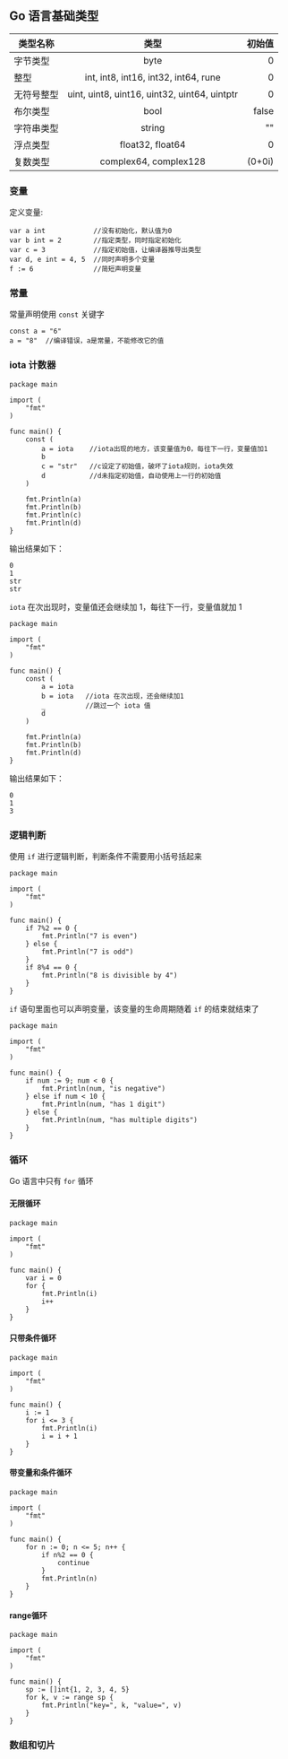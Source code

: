 ## Go 语言基础类型

类型名称 | 类型 | 初始值
-- | :--: | --:
字节类型 | byte | 0
整型 | int, int8, int16, int32, int64, rune | 0
无符号整型 | uint, uint8, uint16, uint32, uint64, uintptr | 0
布尔类型 | bool | false
字符串类型 | string | ""
浮点类型 | float32, float64 | 0
复数类型 | complex64, complex128 | (0+0i)

### 变量
定义变量:
```
var a int            //没有初始化，默认值为0
var b int = 2        //指定类型，同时指定初始化
var c = 3            //指定初始值，让编译器推导出类型
var d, e int = 4, 5  //同时声明多个变量
f := 6               //简短声明变量
```

### 常量

常量声明使用 `const` 关键字
```
const a = "6"
a = "8"  //编译错误，a是常量，不能修改它的值
```

### iota 计数器

```
package main

import (
	"fmt"
)

func main() {
	const (
		a = iota    //iota出现的地方，该变量值为0，每往下一行，变量值加1
		b      
		c = "str"   //c设定了初始值，破坏了iota规则，iota失效
		d           //d未指定初始值，自动使用上一行的初始值
	)

	fmt.Println(a)
	fmt.Println(b)
	fmt.Println(c)
	fmt.Println(d)
}
```
输出结果如下：
```
0
1
str
str
```

`iota` 在次出现时，变量值还会继续加 1，每往下一行，变量值就加 1

```
package main

import (
	"fmt"
)

func main() {
	const (
		a = iota
		b = iota   //iota 在次出现，还会继续加1
		_          //跳过一个 iota 值
		d
	)

	fmt.Println(a)
	fmt.Println(b)
	fmt.Println(d)
}
```
输出结果如下：
```
0
1
3
```

### 逻辑判断

使用 `if` 进行逻辑判断，判断条件不需要用小括号括起来
```
package main

import (
	"fmt"
)

func main() {
	if 7%2 == 0 {
		fmt.Println("7 is even")
	} else {
		fmt.Println("7 is odd")
	}
	if 8%4 == 0 {
		fmt.Println("8 is divisible by 4")
	}
}
```

`if` 语句里面也可以声明变量，该变量的生命周期随着 `if` 的结束就结束了
```
package main

import (
	"fmt"
)

func main() {
	if num := 9; num < 0 {
		fmt.Println(num, "is negative")
	} else if num < 10 {
		fmt.Println(num, "has 1 digit")
	} else {
		fmt.Println(num, "has multiple digits")
	}
}
```

### 循环
Go 语言中只有 `for` 循环

#### 无限循环
```
package main

import (
	"fmt"
)

func main() {
	var i = 0
	for {
		fmt.Println(i)
		i++
	}
}
```

#### 只带条件循环
```
package main

import (
	"fmt"
)

func main() {
	i := 1
	for i <= 3 {
		fmt.Println(i)
		i = i + 1
	}
}
```

#### 带变量和条件循环
```
package main

import (
	"fmt"
)

func main() {
	for n := 0; n <= 5; n++ {
		if n%2 == 0 {
			continue
		}
		fmt.Println(n)
	}
}
```

#### range循环
```
package main

import (
	"fmt"
)

func main() {
	sp := []int{1, 2, 3, 4, 5}
	for k, v := range sp {
		fmt.Println("key=", k, "value=", v)
	}
}
```

### 数组和切片